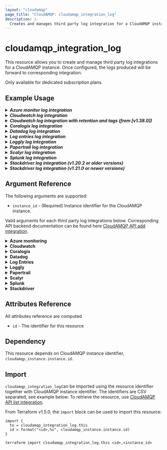 ```yaml
---
layout: "cloudamqp"
page_title: "CloudAMQP: cloudamqp_integration_log"
description: |-
  Creates and manages third party log integration for a CloudAMQP instance.
---
```


# cloudamqp_integration_log

This resource allows you to create and manage third party log integrations for a CloudAMQP instance.
Once configured, the logs produced will be forward to corresponding integration.

Only available for dedicated subscription plans.

## Example Usage

<details>
  <summary>
    <b>
      <i>Azure monitor log integration</i>
    </b>
  </summary>

```hcl
resource "cloudamqp_integration_log" "azure_monitor" {
  instance_id         = cloudamqp_instance.instance.id
  name                = "azure_monitor"
  tenant_id           = var.azm_tentant_id
  application_id      = var.azm_application_id
  application_secret  = var.azm_application_secret
  dce_uri             = var.azm_dce_uri
  table               = var.azm_table
  dcr_id              = var.azm_dcr_id
}
```

</details>

<details>
  <summary>
    <b>
      <i>Cloudwatch log integration</i>
    </b>
  </summary>

```hcl
resource "cloudamqp_integration_log" "cloudwatch" {
  instance_id       = cloudamqp_instance.instance.id
  name              = "cloudwatchlog"
  access_key_id     = var.aws_access_key_id
  secret_access_key = var.aws_secret_access_key
  region            = var.aws_region
}
```

</details>

<details>
  <summary>
    <b>
      <i>Cloudwatch log integration with retention and tags (from [v1.38.0])</i>
    </b>
  </summary>

Use retention and/or tags on the integration to make changes to `CloudAMQP` Log Group.

```hcl
resource "cloudamqp_integration_log" "cloudwatch" {
  instance_id       = cloudamqp_instance.instance.id
  name              = "cloudwatchlog"
  access_key_id     = var.aws_access_key_id
  secret_access_key = var.aws_secret_access_key
  region            = var.aws_region
  retention         = 14
  tags              = "Project=A,Environment=Development"
}
```

</details>

<details>
  <summary>
    <b>
      <i>Coralogix log integration</i>
    </b>
  </summary>

```hcl
resource "cloudamqp_integration_log" "coralogix" {
  instance_id = cloudamqp_instance.instance.id
  name        = "coralogix"
  private_key = var.coralogix_send_data_key
  endpoint    = var.coralogix_endpoint
  application = var.coralogix_application
  subsystem   = cloudamqp_instance.instance.host
}
```

</details>

<details>
  <summary>
    <b>
      <i>Datadog log integration</i>
    </b>
  </summary>

```hcl
resource "cloudamqp_integration_log" "datadog" {
  instance_id = cloudamqp_instance.instance.id
  name        = "datadog"
  region      = var.datadog_region
  api_key     = var.datadog_api_key
  tags        = "env=prod,region=us1,version=v1.0"
}
```

</details>

<details>
  <summary>
    <b>
      <i>Log entries log integration</i>
    </b>
  </summary>

```hcl
resource "cloudamqp_integration_log" "logentries" {
  instance_id = cloudamqp_instance.instance.id
  name        = "logentries"
  token       = var.logentries_token
}
```

</details>

<details>
  <summary>
    <b>
      <i>Loggly log integration</i>
    </b>
  </summary>

```hcl
resource "cloudamqp_integration_log" "loggly" {
  instance_id = cloudamqp_instance.instance.id
  name        = "loggly"
  token       = var.loggly_token
}
```

</details>

<details>
  <summary>
    <b>
      <i>Papertrail log integration</i>
    </b>
  </summary>

```hcl
resource "cloudamqp_integration_log" "papertrail" {
  instance_id = cloudamqp_instance.instance.id
  name        = "papertrail"
  url         = var.papertrail_url
}
```

</details>

<details>
  <summary>
    <b>
      <i>Scalyr log integration</i>
    </b>
  </summary>

```hcl
resource "cloudamqp_integration_log" "scalyr" {
  instance_id = cloudamqp_instance.instance.id
  name        = "scalyr"
  token       = var.scalyr_token
  host        = var.scalyr_host
}
```

</details>

<details>
  <summary>
    <b>
      <i>Splunk log integration</i>
    </b>
  </summary>

```hcl
resource "cloudamqp_integration_log" "splunk" {
  instance_id = cloudamqp_instance.instance.id
  name        = "splunk"
  token       = var.splunk_token
  host_port   = var.splunk_host_port
  source_type = "generic_single_line"
}
```

</details>

<details>
  <summary>
    <b>
      <i>Stackdriver log integration (v1.20.2 or older versions)</i>
    </b>
  </summary>

Use variable file populated with project_id, private_key and client_email

```hcl
resource "cloudamqp_integration_log" "stackdriver" {
  instance_id    = cloudamqp_instance.instance.id
  name          = "stackdriver"
  project_id    = var.stackdriver_project_id
  private_key   = var.stackdriver_private_key
  client_email  = var.stackdriver_client_email
}
```

or by using google_service_account_key resource from Google provider

```hcl
resource "google_service_account" "service_account" {
  account_id    = "<account_id>"
  description   = "<description>"
  display_name  = "<display_name>"
}

resource "google_service_account_key" "service_account_key" {
  service_account_id = google_service_account.service_account.name
}

resource "cloudamqp_integration_log" "stackdriver" {
  instance_id   = cloudamqp_instance.instance.id
  name          = "stackdriver"
  project_id    = jsondecode(base64decode(google_service_account_key.service_account_key.private_key)).project_id
  private_key   = jsondecode(base64decode(google_service_account_key.service_account_key.private_key)).private_key
  client_email  = jsondecode(base64decode(google_service_account_key.service_account_key.private_key)).client_email
}
```

</details>

<details>
  <summary>
    <b>
      <i>Stackdriver log integration (v1.21.0 or newer versions)</i>
    </b>
  </summary>

Use credentials argument and let the provider do the Base64decode and internally populate,
*project_id, client_name, private_key*

```hcl
resource "google_service_account" "service_account" {
  account_id    = "<account_id>"
  description   = "<description>"
  display_name  = "<display_name>"
}

resource "google_service_account_key" "service_account_key" {
  service_account_id = google_service_account.service_account.name
}

resource "cloudamqp_integration_log" "stackdriver" {
  instance_id = cloudamqp_instance.instance.id
  name        = "stackdriver"
  credentials = google_service_account_key.service_account_key.private_key
}
```

or use the same as earlier version and decode the google service account key

```hcl
resource "google_service_account" "service_account" {
  account_id    = "<account_id>"
  description   = "<description>"
  display_name  = "<display_name>"
}

resource "google_service_account_key" "service_account_key" {
  service_account_id = google_service_account.service_account.name
}

resource "cloudamqp_integration_log" "stackdriver" {
  instance_id   = cloudamqp_instance.instance.id
  name          = "stackdriver"
  project_id    = jsondecode(base64decode(google_service_account_key.service_account_key.private_key)).project_id
  private_key   = jsondecode(base64decode(google_service_account_key.service_account_key.private_key)).private_key
  client_email  = jsondecode(base64decode(google_service_account_key.service_account_key.private_key)).client_email
}
```

</details>

## Argument Reference

The following arguments are supported:

* `instance_id` -  (Required) Instance identifier for the CloudAMQP instance.

Valid arguments for each third party log integrations below. Corresponding API backend documentation can be
found here [CloudAMQP API add integration].

<details>
  <summary>
    <b>Azure monitoring</b>
  </summary>

The following arguments used by Azure monitoring.

* `name`               - (Required) The name of the third party log integration (`azure_monitoring`).
* `application_id`     - (Required) The application identifier.
* `application_secret` - (Required/Sensitive) The application secret.
* `dcr_id`             - (Required) ID of data collection rule that your DCE is linked to.
* `dce_uri`            - (Required) The data collection endpoint.
* `tenant_id`          - (Required) The tenant identifier.
* `table`              - (Required) The table name.

Use Azure portal to configure external access for Azure Monitor. [Tutorial to find/create all arguments]

</details>

<details>
  <summary>
    <b>Cloudwatch</b>
  </summary>

The following arguments used by CloudWatch.

* `name`              - (Required) The name of the third party log integration (`cloudwatchlog`).
* `access_key_id`     - (Required/Sensitive) AWS access key identifier.
* `secret_access_key` - (Required/Sensitive) AWS secret access key.
* `region`            - (Required) AWS region hosting the integration service.

Optional arguments introduced in version [v1.38.0].

* `retention` - (Optional) Number of days to retain log events in `CloudAMQP` log group.

  ***Note:*** Possible values are: 0 (never expire) or between 1-3653, read more about valid values in
  the [Cloudwatch Log retention].

* `tags` - (Optional) Enter tags to `CloudAMQP` log group like this: `Project=A,Environment=Development`.

  ***Note:*** Tags are only added, unwanted tags needs to be removed manually in the AWS console.
  Read more about tags format in the [Cloudwatch Log tags]

#### IAM permissions

Create an IAM user with programmatic access and the following permissions: `CreateLogGroup`, `CreateLogStream`, `DescribeLogGroups`, `DescribeLogStreams` and `PutLogEvents`.

Optional arguments requires IAM permission: `PutRetentionPolicy`, `DeleteRetentionPolicy` and `TagResource`.

</details>

<details>
  <summary>
    <b>Coralogix</b>
  </summary>

The following arguments used by Coralogix.

* `name`        - (Required) The name of the third party log integration (`coralogix`).
* `application` - (Required) The application name for Coralogix.
* `endpoint`    - (Required) The syslog destination to send the logs to for Coralogix.
* `private_key` - (Required/Sensitive) The private access key.
* `subsystem`   - (Required) The subsystem name for Coralogix.

Create a 'Send-Your-Data' private API key, [Coralogix documentation]

</details>

<details>
  <summary>
    <b>Datadog</b>
  </summary>

The following arguments used by Data dog.

* `name`    - (Required) The name of the third party log integration (`datadog`).
* `api_key` - (Required/Sensitive) The API key.

  ***Note:*** Create a Datadog API key at, [app.datadoghq.com]

* `region`  - (Required) Region hosting the integration service. Valid regions, `us1`, `us3`, `us5`
              and `eu`.

Optional arguments:

* `tags` - (Optional) Tags. e.g. `env=prod,region=europe`.

  ***Note:*** If tags are used with Datadog. The value part (prod, europe, ...) must start with a
              letter, read more about tags format in the [Datadog documentation].

</details>

<details>
  <summary>
    <b>Log Entries</b>
  </summary>

The following arguments used by Log entries.

* `name`  - (Required) The name of the third party log integration (`logentries`).
* `token` - (Required/Sensitive) Token used for authentication.

Create a Logentries token at [logentries add-log]

</details>

<details>
  <summary>
    <b>Loggly</b>
  </summary>

The following arguments used by Loggly.

* `name`  - (Required) The name of the third party log integration (`loggly`).
* `token` - (Required/Sensitive) Token used for authentication.

Create a Loggly token at `https://{your-company}.loggly.com/tokens`

</details>

<details>
  <summary>
    <b>Papertrail</b>
  </summary>

The following arguments used by Papertrail.

* `name` - (Required) The name of the third party log integration (`papertrail`).
* `url`  - (Required) Endpoint to log integration.

Create a Papertrail endpoint at [papertrail setup]

</details>

<details>
  <summary>
    <b>Scalyr</b>
  </summary>

The following arguments used by Scalyr.

* `name`  - (Required) The name of the third party log integration (`scalyr`).
* `token` - (Required/Sensitive) Token used for authentication.
* `host`  - (Required) The host for Scalyr integration. Valid hosts `app.scalyr.com` and
            `app.eu.scalyr.com`

Create a Log write token at [Scalyr keys]

</details>

<details>
  <summary>
    <b>Splunk</b>
  </summary>

The following arguments used by Splunk.

* `name`       - (Required) The name of the third party log integration (`splunk`).
* `token`      - (Required/Sensitive) Token used for authentication.
* `host_port`  - (Required) Destination to send the logs.
* `sourcetype` - (Required) Assign source type to the data exported, eg. generic_single_line.

Create a HTTP Event Collector token at `https://<your-splunk>.cloud.splunk.com/en-US/manager/search/http-eventcollector`

</details>

<details>
  <summary>
    <b>Stackdriver</b>
  </summary>

The following arguments used by Stackdriver.

* `name`        - (Required) The name of the third party log integration (`stackdriver`).
* `credentials` - (Required/Sensitive) Google Service Account private key credentials.

  ***Note:*** The service Account needs to have `log writer` role added.

Optional arguments for older provider versions.

* `project_id`   - (Optional/Computed) The project identifier.
* `private_key`  - (Optional/Computed/Sensitive) The private access key.
* `client_email` - (Optional/Computed) The client email registered for the integration service.

</details>

## Attributes Reference

All attributes reference are computed

* `id`  - The identifier for this resource

## Dependency

This resource depends on CloudAMQP instance identifier, `cloudamqp_instance.instance.id`.

## Import

`cloudamqp_integration_log`can be imported using the resource identifier together with CloudAMQP
instance identifier. The identifiers are CSV separated, see example below. To retrieve the resource,
use [CloudAMQP API list integration].

From Terraform v1.5.0, the `import` block can be used to import this resource:

```hcl
import {
  to = cloudamqp_integration_log.this
  id = format("<id>,%s", cloudamqp_instance.instance.id)
}
```

`terraform import cloudamqp_integration_log.this <id>,<instance_id>`

[v1.38.0]: https://github.com/cloudamqp/terraform-provider-cloudamqp/releases/tag/v1.38.0
[CloudAMQP API add integration]: https://docs.cloudamqp.com/cloudamqp_api.html#add-log-integration
[Tutorial to find/create all arguments]: https://learn.microsoft.com/en-us/azure/azure-monitor/logs/tutorial-logs-ingestion-portal
[Cloudwatch Log retention]: https://docs.aws.amazon.com/AmazonCloudWatchLogs/latest/APIReference/API_PutRetentionPolicy.html#API_PutRetentionPolicy_RequestSyntax
[Cloudwatch Log tags]: https://docs.aws.amazon.com/AmazonCloudWatchLogs/latest/APIReference/API_TagLogGroup.html#API_TagLogGroup_RequestSyntax
[Coralogix documentation]: https://coralogix.com/docs/send-your-data-api-key/
[app.datadoghq.com]: https://app.datadoghq.com/
[Datadog documentation]: https://docs.datadoghq.com/getting_started/tagging/#define-tags
[logentries add-log]: https://logentries.com/app#/add-log/manual
[CloudAMQP API list integration]: https://docs.cloudamqp.com/cloudamqp_api.html#list-log-integrations
